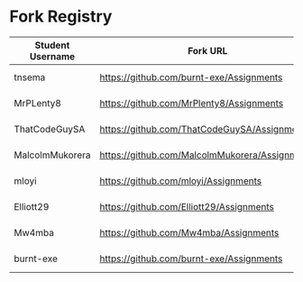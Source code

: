 # Fork Registry

| Student Username | Fork URL | Date Created |
|------------------|----------|--------------|
| tnsema | https://github.com/burnt-exe/Assignments | 2024-04-23 |
| MrPLenty8 | https://github.com/MrPlenty8/Assignments | 2024-04-19 
| ThatCodeGuySA | https://github.com/ThatCodeGuySA/Assignments | 2024-04-19 
| MalcolmMukorera | https://github.com/MalcolmMukorera/Assignments | 2024-04-18 |
| mloyi | https://github.com/mloyi/Assignments | 2024-04-18 |
| Elliott29 | https://github.com/Elliott29/Assignments | 2024-04-17 |
| Mw4mba | https://github.com/Mw4mba/Assignments | 2024-04-16 |
| burnt-exe | https://github.com/burnt-exe/Assignments | 2024-04-14 |

